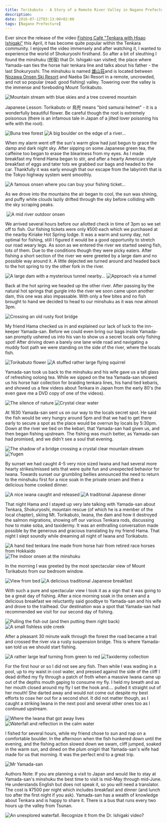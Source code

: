 ```yaml
---
title: Torikabuto - A Story of a Remote River Valley in Nagano Prefecture
description:
date: 2016-07-12T03:13:00+02:00
tags: [Nagano Prefecture]
---
```

<div class=“text-lg m-2”>
<p class="mb-2">Ever since the release of the video <a href="https://www.fishingvision.ch/media/fishing-caf%C3%A9-%22tenkara-with-hisao-ishigaki%22/45315/feature" target="_blank" rel="noopener">Fishing Café "Tenkara with Hisao Ishigaki"</a> this April, it has become quite popular within the Tenkara community. I enjoyed the video immensely and after watching it, I wanted to experience the world of Shokuryoshi firsthand. So after a bit of sleuthing I found the minshuku (民宿) that Dr. Ishigaki-san visited; the place where Yamada-san ties the horse hair tenkara line and talks about his father - the last Shokuryoshi. The minshuku is named <a href="https://sakae-akiyamago.com/stay/324/" target="_blank" rel="noopener">雄山荘</a>and is located between <a href="https://www.fallfishtenkara.com/nozawa-onsen-fire-festival/" target="_blank" rel="noopener">Nozawa Onsen Ski Resort</a> and Naeba Ski Resort in a remote, uncrowded, and not so popular (read: good fishing) valley. Towering over the valley is the immense and foreboding Mount Torikabuto.</p>

<img class="w-8/12 rounded-lg shadow-lg mx-auto" src="https://fallfish-tenkara-images.s3-us-west-1.amazonaws.com/FfT+-+Torikabuto/wayama+sakai-tori+kabuto-tenkara-nagano+prefecture-shokuriyoshi-blue+skies.JPG" alt="Mountain stream with blue skies and a tree covered mountain" />

<p class="mt-2 mb-2 font-medium italic">Japanese Lesson: Torikabuto or 鳥兜 means "bird samurai helmet" - it is a wonderfully beautiful flower. Be careful though the root is extremely poisonous (there is an infamous tale in Japan of a jilted lover poisoning his wife with the root).</p>

<img class="w-8/12 rounded-lg shadow-lg mx-auto" src="https://fallfish-tenkara-images.s3-us-west-1.amazonaws.com/FfT+-+Torikabuto/wayama+sakai-tori+kabuto-tenkara-nagano+prefecture-shokuriyoshi-bog.JPG" alt="Buna tree forest" />

<img class="w-8/12 rounded-lg shadow-lg mx-auto" src="https://fallfish-tenkara-images.s3-us-west-1.amazonaws.com/FfT+-+Torikabuto/wayama+sakai-tori+kabuto-tenkara-nagano+prefecture-shokuriyoshi-boulder.JPG" alt="A big boulder on the edge of a river..." />

<p class="mt-2 mb-2">When my alarm went off the sun's warm glow had just begun to grace the damp and dark night sky. After sipping on some Japanese green tea, the caffeine too began to erase the bleariness from my eyes. As I made breakfast my friend Hama began to stir, and after a hearty American style breakfast of eggs and tater tots we grabbed our bags and headed to the car. Thankfully it was early enough that our escape from the labyrinth that is the Tokyo highway system went smoothly.</p>

<img class="w-8/12 rounded-lg shadow-lg mx-auto" src="https://fallfish-tenkara-images.s3-us-west-1.amazonaws.com/FfT+-+Torikabuto/wayama+sakai-tori+kabuto-tenkara-nagano+prefecture-shokuriyoshi-Kiriake+Hot+Spring.JPG" alt="A famous onsen where you can buy your fishing ticket..." />

<img class="w-8/12 rounded-lg shadow-lg mx-auto" src="https://fallfish-tenkara-images.s3-us-west-1.amazonaws.com/FfT+-+Torikabuto/wayama+sakai-tori+kabuto-tenkara-nagano+prefecture-shokuriyoshi-minshuku.JPG" alt="" />

<p class="mt-2 mb-2">As we drove into the mountains the air began to cool, the sun was shining, and puffy white clouds lazily drifted through the sky before colliding with the sky scraping peaks.</p>

<img class="w-8/12 rounded-lg shadow-lg mx-auto" src="https://fallfish-tenkara-images.s3-us-west-1.amazonaws.com/FfT+-+Torikabuto/wayama+sakai-tori+kabuto-tenkara-nagano+prefecture-shokuriyoshi-Koakasawa+Sakai.JPG" alt="" />

<img class="w-8/12 rounded-lg shadow-lg mx-auto" src="https://fallfish-tenkara-images.s3-us-west-1.amazonaws.com/FfT+-+Torikabuto/wayama+sakai-tori+kabuto-tenkara-nagano+prefecture-shokuriyoshi-river+onsen.JPG" alt="A mid river outdoor onsen" />

<p class="mt-2 mb-2">We arrived several hours before our allotted check in time of 3pm so we set off to fish. Our fishing tickets were only ¥500 each which we purchased at the nearby Kiriake Hot Spring lodge. It was a warm and sunny day, not optimal for fishing, still I figured it would be a good opportunity to stretch our road weary legs. As soon as we entered the river we started seeing fish, lots of them. Due to the conditions though they were picky eaters. After fishing a short section of the river we were greeted by a large dam and no possible way around it. A little dejected we turned around and headed back to the hot spring to try the other fork in the river.</p>

<img class="w-8/12 rounded-lg shadow-lg mx-auto" src="https://fallfish-tenkara-images.s3-us-west-1.amazonaws.com/FfT+-+Torikabuto/wayama+sakai-tori+kabuto-tenkara-nagano+prefecture-shokuriyoshi-dam.JPG" alt="A large dam with a mysterious tunnel nearby..." />

<img class="w-8/12 rounded-lg shadow-lg mx-auto" src="https://fallfish-tenkara-images.s3-us-west-1.amazonaws.com/FfT+-+Torikabuto/wayama+sakai-tori+kabuto-tenkara-nagano+prefecture-shokuriyoshi-tunnel.JPG" alt="Approach via a tunnel" />

<p class="mt-2 mb-2">Back at the hot spring we headed up the other river. After passing by the natural hot springs that gurgle into the river we soon came upon another dam, this one was also impassable. With only a few bites and no fish brought to hand we decided to head to our minshuku as it was now almost 3pm.</p>

<img class="w-8/12 rounded-lg shadow-lg mx-auto" src="https://fallfish-tenkara-images.s3-us-west-1.amazonaws.com/FfT+-+Torikabuto/wayama+sakai-tori+kabuto-tenkara-nagano+prefecture-shokuriyoshi-foot+bridge.JPG" alt="Crossing an old rusty foot bridge" />

<img class="w-8/12 rounded-lg shadow-lg mx-auto" src="" alt="" />

<p class="mt-2 mb-2">My friend Hama checked us in and explained our lack of luck to the inn-keeper Yamada-san. Before we could even bring our bags inside Yamada-san promptly ushered us into his van to show us a secret locals only fishing spot! After driving down a barely one lane wide road and navigating a muddy foot path we were standing on the side of the river, where the locals fish.</p>

<img class="w-8/12 rounded-lg shadow-lg mx-auto" src="https://fallfish-tenkara-images.s3-us-west-1.amazonaws.com/FfT+-+Torikabuto/wayama+sakai-tori+kabuto-tenkara-nagano+prefecture-shokuriyoshi-tori+kabuto+flowers.JPG" alt="Torikabuto flower" />

<img class="w-8/12 rounded-lg shadow-lg mx-auto" src="https://fallfish-tenkara-images.s3-us-west-1.amazonaws.com/FfT+-+Torikabuto/wayama+sakai-tori+kabuto-tenkara-nagano+prefecture-shokuriyoshi-flying+squirel.JPG" alt="A stuffed rather large flying squirrel" />

<p class="mt-2 mb-2">Yamada-san took us back to the minshuku and his wife gave us a tall glass of refreshing oolong tea. While we sipped on the tea Yamada-san showed us his horse hair collection for braiding tenkara lines, his hand tied kebaris, and showed us a few videos about Tenkara in Japan from the early 80's (he even gave me a DVD copy of one of the videos).</p>

<img class="w-8/12 rounded-lg shadow-lg mx-auto" src="https://fallfish-tenkara-images.s3-us-west-1.amazonaws.com/FfT+-+Torikabuto/wayama+sakai-tori+kabuto-tenkara-nagano+prefecture-shokuriyoshi-mountain+and+stream.JPG" alt="The silence of nature" />

<img class="w-8/12 rounded-lg shadow-lg mx-auto" src="https://fallfish-tenkara-images.s3-us-west-1.amazonaws.com/FfT+-+Torikabuto/wayama+sakai-tori+kabuto-tenkara-nagano+prefecture-shokuriyoshi-turquoise+water.JPG" alt="Crystal clear water" />

<p class="mt-2 mb-2">At 1630 Yamada-san sent us on our way to the locals secret spot. He said the fish would be very hungry around 5pm and that we had to get there early to secure a spot as the place would be overrun by locals by 5:30pm. Down at the river we tied on the kebari, that Yamada-san had given us, and then began fishing upstream. The fishing was much better, as Yamada-san had promised, and we didn't see a soul that evening.</p>

<img class="w-8/12 rounded-lg shadow-lg mx-auto" src="https://fallfish-tenkara-images.s3-us-west-1.amazonaws.com/FfT+-+Torikabuto/wayama+sakai-tori+kabuto-tenkara-nagano+prefecture-shokuriyoshi-bridge+shadow.JPG" alt="The shadow of a bridge crossing a crystal clear mountain stream" />

<img class="w-8/12 rounded-lg shadow-lg mx-auto" src="https://fallfish-tenkara-images.s3-us-west-1.amazonaws.com/FfT+-+Torikabuto/wayama+sakai-tori+kabuto-tenkara-nagano+prefecture-shokuriyoshi-peaceful+pool.JPG" alt="Yugen" />

<p class="mt-2 mb-2">By sunset we had caught 4-5 very nice sized Iwana and had several more hearty strikes/missed sets that were quite fun and unexpected behavior for Iwana. Towards sunset our grumbling bellies announced the need to return to the minshuku first for a nice soak in the private onsen and then a delicious home cooked dinner.</p>

<img class="w-8/12 rounded-lg shadow-lg mx-auto" src="https://fallfish-tenkara-images.s3-us-west-1.amazonaws.com/FfT+-+Torikabuto/wayama+sakai-tori+kabuto-tenkara-nagano+prefecture-shokuriyoshi-iwana.JPG" alt="A nice iwana caught and released" />

<img class="w-8/12 rounded-lg shadow-lg mx-auto" src="https://fallfish-tenkara-images.s3-us-west-1.amazonaws.com/FfT+-+Torikabuto/wayama+sakai-tori+kabuto-tenkara-nagano+prefecture-shokuriyoshi-dinner.JPG" alt="A traditional Japanese dinner" />

<p class="mt-2 mb-2">That night Hama and I stayed up very late talking with Yamada-san about Tenkara, Shokuryoshi, mountain rescue (of which he is a member of the local chapter), skiing Mt. Torikabuto, Iwana, the dam and how it destroyed the salmon migrations, showing off our various Tenkara rods, discussing how to make soba, and taxidermy. It was an enthralling conversation made possible by the generous and gracious translating by my friend Hama. That night I slept soundly while dreaming all night of Iwana and Torikabuto.</p>

<img class="w-8/12 rounded-lg shadow-lg mx-auto" src="https://fallfish-tenkara-images.s3-us-west-1.amazonaws.com/FfT+-+Torikabuto/wayama+sakai-tori+kabuto-tenkara-nagano+prefecture-shokuriyoshi-horse+hair+tenkara+line.JPG" alt="A hand tied tenkara line made from horse hair from retired race horses from Hokkaido" />

<img class="w-8/12 rounded-lg shadow-lg mx-auto" src="https://fallfish-tenkara-images.s3-us-west-1.amazonaws.com/FfT+-+Torikabuto/wayama+sakai-tori+kabuto-tenkara-nagano+prefecture-shokuriyoshi-onsen.JPG" alt="The indoor onsen at the minshuku" />

<p class="mt-2 mb-2">In the morning I was greeted by the most spectacular view of Mount Torikabuto from our bedroom window.</p>

<img class="w-8/12 rounded-lg shadow-lg mx-auto" src="https://fallfish-tenkara-images.s3-us-west-1.amazonaws.com/FfT+-+Torikabuto/wayama+sakai-tori+kabuto-tenkara-nagano+prefecture-shokuriyoshi-veiw+from+bed.JPG" alt="View from bed" />

<img class="w-8/12 rounded-lg shadow-lg mx-auto" src="https://fallfish-tenkara-images.s3-us-west-1.amazonaws.com/FfT+-+Torikabuto/wayama+sakai-tori+kabuto-tenkara-nagano+prefecture-shokuriyoshi-breakfast.JPG" alt="A delicious traditional Japanese breakfast" />

<p class="mt-2 mb-2">With such a pure and spectacular view I took it as a sign that it was going to be a great day of fishing. After a nice morning soak in the onsen and a delicious breakfast we reluctantly said goodbye to Yamada-san and his wife and drove to the trailhead. Our destination was a spot that Yamada-san had recommended we visit for our second day of fishing.</p>

<img class="w-8/12 rounded-lg shadow-lg mx-auto" src="https://fallfish-tenkara-images.s3-us-west-1.amazonaws.com/FfT+-+Torikabuto/wayama+sakai-tori+kabuto-tenkara-nagano+prefecture-shokuriyoshi-keiryu.JPG" alt="Pulling the fish out (and then putting them right back)" />

<img class="w-8/12 rounded-lg shadow-lg mx-auto" src="https://fallfish-tenkara-images.s3-us-west-1.amazonaws.com/FfT+-+Torikabuto/wayama+sakai-tori+kabuto-tenkara-nagano+prefecture-shokuriyoshi-sawanobori.JPG" alt="A small fishless side creek" />

<p class="mt-2 mb-2">After a pleasant 30 minute walk through the forest the road became a trail and crossed the river via a rusty suspension bridge. This is where Yamada-san told us we should start fishing.</p>

<img class="w-8/12 rounded-lg shadow-lg mx-auto" src="https://fallfish-tenkara-images.s3-us-west-1.amazonaws.com/FfT+-+Torikabuto/wayama+sakai-tori+kabuto-tenkara-nagano+prefecture-shokuriyoshi-red+leaf.JPG" alt="A rather large leaf turning from green to red" />

<img class="w-8/12 rounded-lg shadow-lg mx-auto" src="https://fallfish-tenkara-images.s3-us-west-1.amazonaws.com/FfT+-+Torikabuto/wayama+sakai-tori+kabuto-tenkara-nagano+prefecture-shokuriyoshi-taxidermy+and+bowl+making.JPG" alt="Taxidermy collection" />

<p class="mt-2 mb-2">For the first hour or so I did not see any fish. Then while I was wading in a pool, up to my waist in cool water, and pressed against the side of the cliff I dead drifted my fly through a patch of froth when a massive Iwana came up out of the depths mouth gaping to consume my fly. I held my breath and as her mouth closed around my fly I set the hook and.... pulled it straight out of her mouth! She darted away and would not come out despite my best efforts to coax her out for a second shot. It did not matter though, as I caught a striking Iwana in the next pool and several other ones too as I continued upstream.</p>

<img class="w-8/12 rounded-lg shadow-lg mx-auto" src="https://fallfish-tenkara-images.s3-us-west-1.amazonaws.com/FfT+-+Torikabuto/wayama+sakai-tori+kabuto-tenkara-nagano+prefecture-shokuriyoshi-cliff.JPG" alt="Where the Iwana that got away lives" />

<img class="w-8/12 rounded-lg shadow-lg mx-auto" src="https://fallfish-tenkara-images.s3-us-west-1.amazonaws.com/FfT+-+Torikabuto/wayama+sakai-tori+kabuto-tenkara-nagano+prefecture-shokuriyoshi-waterfall+reflection.JPG" alt="Waterfall and reflection in the calm water" />

<p class="mt-2 mb-2">I fished for several hours, while my friend chose to sun and nap on a comfortable boulder. In the afternoon when the fish hunkered down until the evening, and the fishing action slowed down we swam, cliff jumped, soaked in the warm sun, and dined on the plum onigiri that Yamada-san's wife had made for us that morning. It was the perfect end to a great trip.</p>

<img class="w-8/12 rounded-lg shadow-lg mx-auto" src="https://fallfish-tenkara-images.s3-us-west-1.amazonaws.com/FfT+-+Torikabuto/wayama+sakai-tori+kabuto-tenkara-nagano+prefecture-shokuriyoshi-yamadasan.JPG" alt="Mr Yamada-san" />

<p class="mt-2 mb-2">Authors Note: If you are planning a visit to Japan and would like to stay at Yamada-san's minshuku the best time to visit is mid-May through mid-June. He understands English but does not speak it, so you will need a translator. The cost is ¥7500 per night which includes breakfast and dinner (and lunch too after the first night if you ask). Yamada-san has a wealth of knowledge about Tenkara and is happy to share it. There is a bus that runs every two hours up the valley from Tsunan.</p>

<img class="w-8/12 rounded-lg shadow-lg mx-auto" src="https://fallfish-tenkara-images.s3-us-west-1.amazonaws.com/FfT+-+Torikabuto/wayama+sakai-tori+kabuto-tenkara-nagano+prefecture-shokuriyoshi-waterfall+2.JPG" alt="An unexplored waterfall. Recognize it from the Dr. Ishigaki video?" />
</div>